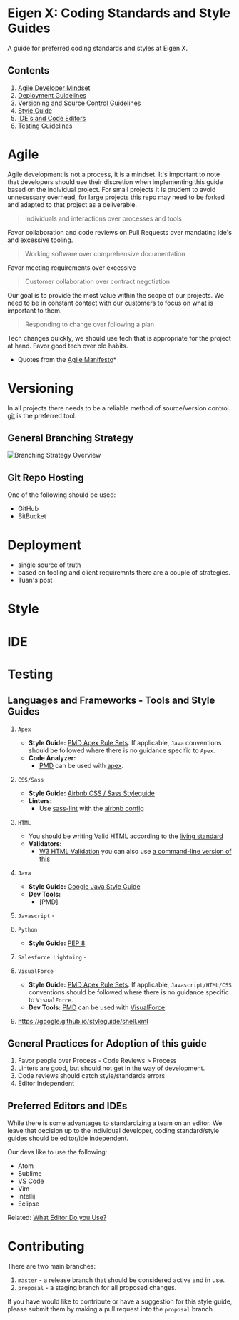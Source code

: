 # Eigen X: Coding Standards and Style Guides
A guide for preferred coding standards and styles at Eigen X.

## Contents

1. [Agile Developer Mindset](#agile)
1. [Deployment Guidelines](#deployment)
1. [Versioning and Source Control Guidelines](#versioning)
1. [Style Guide](#style)
1. [IDE's and Code Editors](#ide)
1. [Testing Guidelines](#testing)

# Agile

Agile development is not a process, it is a mindset. It's important to note that developers should use their discretion when implementing this guide based on the individual project. For small projects it is prudent to avoid unnecessary overhead, for large projects this repo may need to be forked and adapted to that project as a deliverable.

> Individuals and interactions over processes and tools

Favor collaboration and code reviews on Pull Requests over mandating ide's and excessive tooling.

> Working software over comprehensive documentation

Favor meeting requirements over excessive

> Customer collaboration over contract negotiation

Our goal is to provide the most value within the scope of our projects. We need to be in constant contact with our customers to focus on what is important to them.

> Responding to change over following a plan

Tech changes quickly, we should use tech that is appropriate for the project at hand. Favor good tech over old habits.

* Quotes from the [Agile Manifesto](http://agilemanifesto.org/)*


# Versioning
In all projects there needs to be a reliable method of source/version control. [git](https://git-scm.com/) is the preferred tool.

## General Branching Strategy

![Branching Strategy Overview](style/assets/branching.png)

## Git Repo Hosting
One of the following should be used:
- GitHub
- BitBucket

# Deployment
- single source of truth
- based on tooling and client requiremnts there are a couple of strategies.
- Tuan's post
# Style
# IDE
# Testing

## Languages and Frameworks - Tools and Style Guides

1. `Apex`
    - **Style Guide:** [PMD Apex Rule Sets](https://pmd.github.io/pmd-5.5.7/pmd-apex/rules/index.html). If applicable, `Java` conventions should be followed where there is no guidance specific to `Apex`.
    - **Code Analyzer:**
        - [PMD](https://pmd.github.io/) can be used with [apex](https://github.com/pmd/pmd/tree/master/pmd-apex).
1. `CSS/Sass`
    - **Style Guide:** [Airbnb CSS / Sass Styleguide](https://github.com/airbnb/css)
    - **Linters:**
        - Use [sass-lint](https://github.com/sasstools/sass-lint) with the [airbnb config](https://github.com/airbnb/css)
1. `HTML`
    - You should be writing Valid HTML according to the [living standard](https://html.spec.whatwg.org/)
    - **Validators:** 
        - [W3 HTML Validation](https://validator.w3.org/nu/) you can also use [a command-line version of this](https://github.com/zrrrzzt/html-validator-cli)
1. `Java`
    - **Style Guide:** [Google Java Style Guide](https://google.github.io/styleguide/javaguide.html)
    - **Dev Tools:**
        - [PMD]
1. `Javascript` - 
1. `Python`
    - **Style Guide:** [PEP 8](https://www.python.org/dev/peps/pep-0008/)
1. `Salesforce Lightning` -
1. `VisualForce`
    - **Style Guide:** [PMD Apex Rule Sets](https://pmd.github.io/pmd-5.5.7/pmd-apex/rules/index.html). If applicable, `Javascript/HTML/CSS` conventions should be followed where there is no guidance specific to `VisualForce`.
    - **Dev Tools:** [PMD](https://pmd.github.io/) can be used with [VisualForce](https://github.com/pmd/pmd/tree/master/pmd-visualforce).
    
1. https://google.github.io/styleguide/shell.xml

## General Practices for Adoption of this guide
1. Favor people over Process - Code Reviews > Process
1. Linters are good, but should not get in the way of development.
1. Code reviews should catch style/standards errors
1. Editor Independent
    
    
## Preferred Editors and IDEs
While there is some advantages to standardizing a team on an editor.
We leave that decision up to the individual developer, coding standard/style guides should be editor/ide independent.

Our devs like to use the following:

- Atom
- Sublime
- VS Code
- Vim
- Intellij
- Eclipse

Related: [What Editor Do you Use?](https://medium.com/humans-create-software/what-editor-do-you-use-fun-fun-function-31-cab6d2e61a25)

# Contributing
There are two main branches:
1. `master` - a release branch that should be considered active and in use.
2. `proposal` - a staging branch for all proposed changes.

If you have would like to contribute or have a suggestion for this style guide, please submit them by making a pull request into the `proposal` branch.
